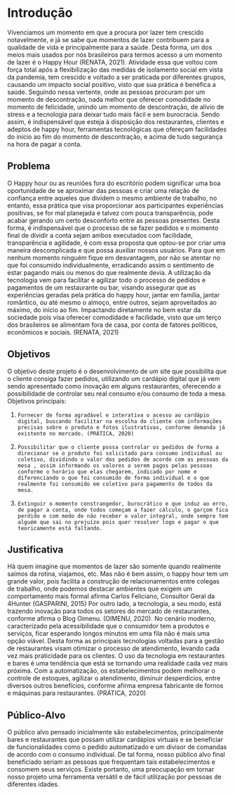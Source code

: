 # Introdução

Vivenciamos um momento em que a procura por lazer tem crescido notavelmente, e já se sabe que momentos de lazer contribuem para a qualidade de vida e principalmente para a saúde.
Desta forma, um dos meios mais usados por nós brasileiros para termos acesso a um momento de lazer é o Happy Hour (RENATA, 2021). Atividade essa que voltou com força total após a flexibilização das medidas de isolamento social em vista da pandemia, tem crescido e voltado a ser praticada por diferentes grupos, causando um impacto social positivo, visto que sua prática é benéfica a saúde. 
 Seguindo nessa vertente, onde as pessoas procuram por um momento de descontração, nada melhor que oferecer comodidade no momento de felicidade, unindo um momento de descontração, de alívio de stress e a tecnologia para deixar tudo mais fácil e sem burocracia.
Sendo assim, é indispensável que esteja à disposição dos restaurantes, clientes e adeptos de happy hour, ferramentas tecnológicas que ofereçam facilidades do início ao fim do momento de descontração, e acima de tudo segurança na hora de pagar a conta.


## Problema
O Happy hour ou as reuniões fora do escritório podem significar uma boa oportunidade de se aproximar das pessoas e criar uma relação de confiança entre aqueles que dividem o mesmo ambiente de trabalho, no entanto, essa prática que visa proporcionar aos participantes experiências positivas, se for mal planejada e talvez com pouca transparência, pode acabar gerando um certo desconforto entre as pessoas presentes.
Desta forma, é indispensável que o processo de se fazer  pedidos e o momento final de dividir a conta sejam ambos executados com facilidade, transparência e agilidade, é com essa proposta que optou-se por criar uma maneira descomplicada e que possa auxiliar nossos usuários. Para que em nenhum momento ninguém fique em desvantagem, por não  se atentar no que foi consumido individualmente, erradicando assim o sentimento de estar  pagando mais ou menos do que realmente devia. 
A utilização da tecnologia vem para facilitar e agilizar todo o processo de pedidos e pagamentos de um restaurante ou bar, visando assegurar que as experiências geradas pela prática do happy hour, jantar em família, jantar romântico, ou até mesmo o almoço, entre outros, sejam aproveitados ao máximo, do início ao fim. 
Impactando diretamente no bem estar da sociedade pois visa oferecer comodidade e facilidade, visto que um terço dos brasileiros se alimentam fora de casa, por conta de fatores políticos, econômicos e sociais. (RENATA, 2021) 


## Objetivos

O objetivo deste projeto é o desenvolvimento de um site que possibilita que o cliente consiga fazer pedidos, utilizando um cardápio digital que já vem sendo apresentado como inovação em alguns restaurantes, oferecendo a possibilidade de controlar seu real consumo e/ou consumo de toda a mesa.
Objetivos principais:
1.     Fornecer de forma agradável e interativa o acesso ao cardápio digital, buscando facilitar na escolha do cliente com informações precisas sobre o produto e fotos ilustrativas, conforme demanda já existente no mercado. (PRÁTICA, 2020) 
2.     Possibilitar que o cliente possa controlar os pedidos de forma a direcionar se o produto foi solicitado para consumo individual ou coletivo, dividindo o valor dos pedidos de acordo com as pessoas da mesa , assim informando os valores a serem pagos pelas pessoas conforme o horário que elas chegarem, indicado por nome e diferenciando o que foi consumido de forma individual e o que realmente foi consumido em coletivo para pagamento de todos da mesa.
3.     Extinguir o momento constrangedor, burocrático e que induz ao erro, de pagar a conta, onde todos começam a fazer cálculo, o garçom fica perdido e com medo de não receber o valor integral, onde sempre tem alguém que sai no prejuízo pois quer resolver logo e pagar o que teoricamente está faltando.




## Justificativa

Há quem imagine que momentos de lazer são somente quando realmente saímos da rotina, viajamos, etc. Mas não é bem assim, o happy hour tem um grande valor, pois facilita a construção de relacionamentos entre colegas de trabalho, onde podemos destacar ambientes que exigem um comportamento mais formal afirma Carlos Feliciano, Consultor Geral da 4Hunter (GASPARINI, 2015) 
Por outro lado, a tecnologia, a seu modo, está trazendo inovação para todos os setores do mercado de restaurantes, conforme afirma o Blog Oimenu. (OIMENU, 2020). No cenário moderno, caracterizado pela acessibilidade que o consumidor tem a produtos e serviços, ficar esperando longos minutos em uma fila não é mais uma opção viável.
Desta forma as principais tecnologias voltadas para a gestão de restaurantes visam otimizar o processo de atendimento, levando cada vez mais praticidade para os clientes. O uso da tecnologia em restaurantes e bares é uma tendência que está se tornando uma realidade cada vez mais próxima. Com a automatização, os estabelecimentos podem melhorar o controle de estoques, agilizar o atendimento, diminuir desperdícios, entre diversos outros benefícios, conforme afirma empresa fabricante de fornos e máquinas para restaurantes. (PRÁTICA, 2020)


## Público-Alvo

O público alvo pensado inicialmente são estabelecimentos, principalmente bares e restaurantes  que possam utilizar cardápios virtuais e se beneficiar de funcionalidades como o pedido automatizado e um divisor de comandas de acordo com o consumo individual. De tal forma, nosso público alvo final beneficiado seriam as pessoas que frequentam tais estabelecimentos e consomem seus serviços. Existe portanto, uma preocupação em tornar nosso projeto uma ferramenta versátil e de fácil utilização por pessoas de diferentes idades. 
